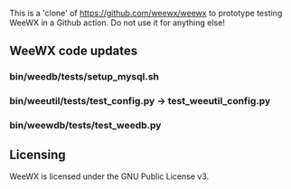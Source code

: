 
This is a 'clone' of https://github.com/weewx/weewx to prototype testing WeeWX in a Github action.
Do not use it for anything else!

## WeeWX code updates

### bin/weedb/tests/setup_mysql.sh

### bin/weeutil/tests/test_config.py -> test_weeutil_config.py

### bin/weewdb/tests/test_weedb.py



<h2>Licensing</h2>

WeeWX is licensed under the GNU Public License v3.
